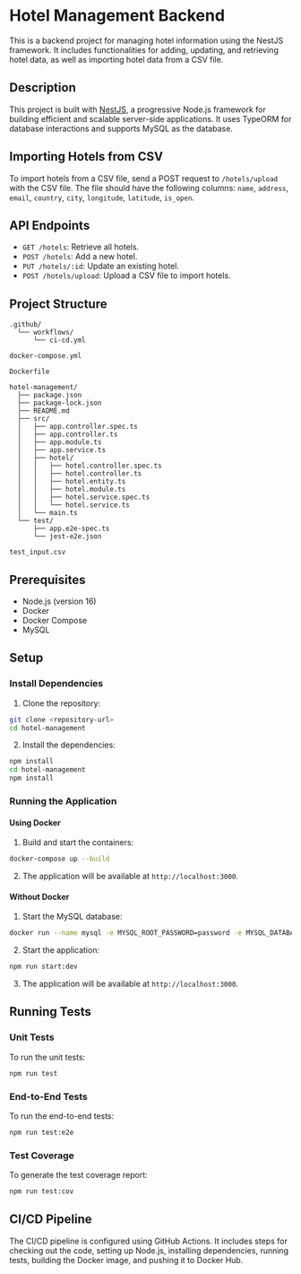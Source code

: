 # Hotel Management Backend

This is a backend project for managing hotel information using the NestJS framework. It includes functionalities for adding, updating, and retrieving hotel data, as well as importing hotel data from a CSV file.

## Description

This project is built with [NestJS](https://nestjs.com/), a progressive Node.js framework for building efficient and scalable server-side applications. It uses TypeORM for database interactions and supports MySQL as the database.

## Importing Hotels from CSV

To import hotels from a CSV file, send a POST request to `/hotels/upload` with the CSV file. The file should have the following columns: `name`, `address`, `email`, `country`, `city`, `longitude`, `latitude`, `is_open`.

## API Endpoints

- `GET /hotels`: Retrieve all hotels.
- `POST /hotels`: Add a new hotel.
- `PUT /hotels/:id`: Update an existing hotel.
- `POST /hotels/upload`: Upload a CSV file to import hotels.

## Project Structure

```text
.github/
  └── workflows/
      └── ci-cd.yml

docker-compose.yml

Dockerfile

hotel-management/
  ├── package.json
  ├── package-lock.json
  ├── README.md
  ├── src/
  │   ├── app.controller.spec.ts
  │   ├── app.controller.ts
  │   ├── app.module.ts
  │   ├── app.service.ts
  │   ├── hotel/
  │   │   ├── hotel.controller.spec.ts
  │   │   ├── hotel.controller.ts
  │   │   ├── hotel.entity.ts
  │   │   ├── hotel.module.ts
  │   │   ├── hotel.service.spec.ts
  │   │   └── hotel.service.ts
  │   └── main.ts
  └── test/
      ├── app.e2e-spec.ts
      └── jest-e2e.json

test_input.csv
```

## Prerequisites

- Node.js (version 16)
- Docker
- Docker Compose
- MySQL

## Setup

### Install Dependencies

1. Clone the repository:

```bash
git clone <repository-url>
cd hotel-management
```

2. Install the dependencies:

```bash
npm install
cd hotel-management
npm install
```

### Running the Application

#### Using Docker

1. Build and start the containers:

```bash
docker-compose up --build
```

2. The application will be available at `http://localhost:3000`.

#### Without Docker

1. Start the MySQL database:

```bash
docker run --name mysql -e MYSQL_ROOT_PASSWORD=password -e MYSQL_DATABASE=hotel_db -p 3307:3306 -d mysql:8
```

2. Start the application:

```bash
npm run start:dev
```

3. The application will be available at `http://localhost:3000`.

## Running Tests

### Unit Tests

To run the unit tests:

```bash
npm run test
```

### End-to-End Tests

To run the end-to-end tests:

```bash
npm run test:e2e
```

### Test Coverage

To generate the test coverage report:

```bash
npm run test:cov
```

## CI/CD Pipeline

The CI/CD pipeline is configured using GitHub Actions. It includes steps for checking out the code, setting up Node.js, installing dependencies, running tests, building the Docker image, and pushing it to Docker Hub.